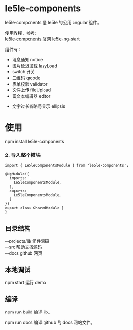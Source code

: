 # le5le-components

le5le-components 是 le5le 的公用 angular 组件。

使用教程，参考:  
<a href="https://le5le-com.github.io/le5le-components" target="_blank">le5le-components 官网</a>
<a href="https://github.com/le5le-com/le5le-ng-start" target="_blank">le5le-ng-start</a>

组件有：

* 消息通知 notice
* 图片延迟加载 lazyLoad
* switch 开关
* 二维码 qrcode
* 表单校验 validator
* 文件上传 fileUpload
* 富文本编辑器 editor

- 文字过长省略号显示 ellipsis

# 使用

npm install le5le-components

### 2. 导入整个模块

```$xslt
import { Le5leComponentsModule } from 'le5le-components';

@NgModule({
  imports: [
    Le5leComponentsModule,
  ],
  exports: [
    Le5leComponentsModule,
  ]
})
export class SharedModule {
}
```

## 目录结构

--projects/lib 组件源码  
--src 帮助文档源码  
--docs github 网页

## 本地调试

npm start 运行 demo

## 编译

npm run build 编译 lib。

npm run docs 编译 github 的 docs 网站文件。
